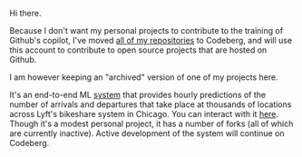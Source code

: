 Hi there.

Because I don't want my personal projects to contribute to the training of Github's copilot, I've moved [all of my repositories](https://codeberg.org/kobinabrandon?tab=repositories) to Codeberg, and will use this account to contribute to open source projects that are hosted on Github. 

I am however keeping an "archived" version of one of my projects here. 

It's an end-to-end ML [system](https://github.com/kobinabrandon/Hourly-Divvy-Trip-Predictor) that provides hourly predictions of the number of arrivals and departures that take place at thousands of locations across Lyft's bikeshare system in Chicago. You can interact with it [here](https://melodious-wisdom-production-2431.up.railway.app/). Though it's a modest personal project, it has a number of forks (all of which are currently inactive). Active development of the system will continue on Codeberg.

